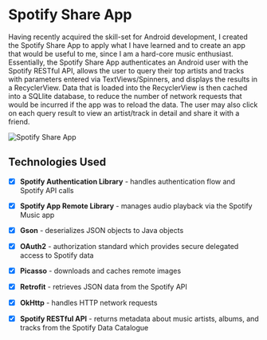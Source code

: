 # Spotify Share App
Having recently acquired the skill-set for Android development, I created the Spotify Share App to apply what I have learned and to create an app that would be useful to me, since I am a hard-core music enthusiast. Essentially, the Spotify Share App authenticates an Android user with the Spotify RESTful API, allows the user to query their top artists and tracks with parameters entered via TextViews/Spinners, and displays the results in a RecyclerView. Data that is loaded into the RecyclerView is then cached into a SQLlite database, to reduce the number of network requests that would be incurred if the app was to reload the data. The user may also click on each query result to view an artist/track in detail and share it with a friend.

![Spotify Share App](app/src/main/res/drawable/spotifyshareappthumbnail.jpg?raw=true "Spotify Share App")

## Technologies Used
* [x] **Spotify Authentication Library** - handles authentication flow and Spotify API calls
* [x] **Spotify App Remote Library** - manages audio playback via the Spotify Music app
* [x] **Gson** - deserializes JSON objects to Java objects
* [x] **OAuth2** - authorization standard which provides secure delegated access to Spotify data
* [x] **Picasso** - downloads and caches remote images
* [x] **Retrofit** - retrieves JSON data from the Spotify API 
* [x] **OkHttp** - handles HTTP network requests
* [x] **Spotify RESTful API** - returns metadata about music artists, albums, and tracks from the Spotify Data Catalogue

